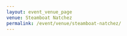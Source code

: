 ```yaml
---
layout: event_venue_page
venue: Steamboat Natchez
permalink: /event/venue/steamboat-natchez/
---
```


